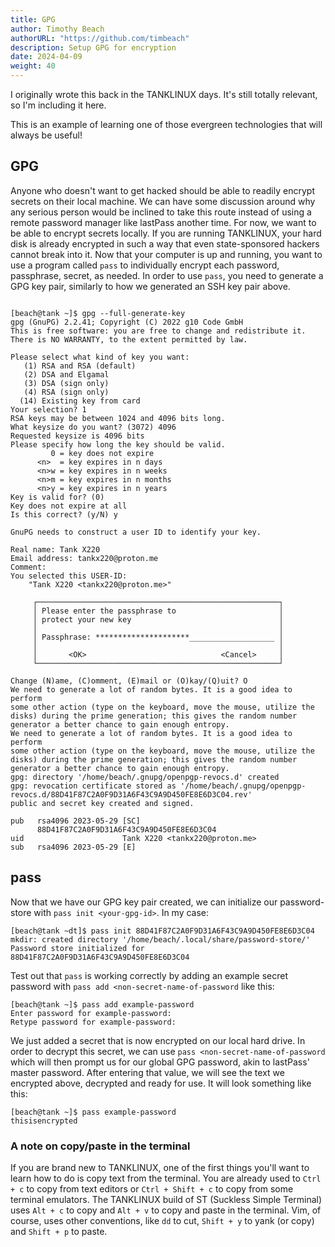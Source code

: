 ```yaml
---
title: GPG
author: Timothy Beach
authorURL: "https://github.com/timbeach"
description: Setup GPG for encryption
date: 2024-04-09
weight: 40
---
```


I originally wrote this back in the TANKLINUX days. It's still totally relevant, so I'm including it here. 

This is an example of learning one of those evergreen technologies that will always be useful!

## GPG

Anyone who doesn't want to get hacked should be able to readily encrypt secrets on their local machine. We can have some discussion around why any serious person would be inclined to take this route instead of using a remote password manager like lastPass another time. For now, we want to be able to encrypt secrets locally. If you are running TANKLINUX, your hard disk is already encrypted in such a way that even state-sponsored hackers cannot break into it. Now that your computer is up and running, you want to use a program called `pass` to individually encrypt each password, passphrase, secret, as needed.
In order to use `pass`, you need to generate a GPG key pair, similarly to how we generated an SSH key pair above.

``` Shell

[beach@tank ~]$ gpg --full-generate-key
gpg (GnuPG) 2.2.41; Copyright (C) 2022 g10 Code GmbH
This is free software: you are free to change and redistribute it.
There is NO WARRANTY, to the extent permitted by law.

Please select what kind of key you want:
   (1) RSA and RSA (default)
   (2) DSA and Elgamal
   (3) DSA (sign only)
   (4) RSA (sign only)
  (14) Existing key from card
Your selection? 1
RSA keys may be between 1024 and 4096 bits long.
What keysize do you want? (3072) 4096
Requested keysize is 4096 bits
Please specify how long the key should be valid.
         0 = key does not expire
      <n>  = key expires in n days
      <n>w = key expires in n weeks
      <n>m = key expires in n months
      <n>y = key expires in n years
Key is valid for? (0)
Key does not expire at all
Is this correct? (y/N) y

GnuPG needs to construct a user ID to identify your key.

Real name: Tank X220
Email address: tankx220@proton.me
Comment:
You selected this USER-ID:
    "Tank X220 <tankx220@proton.me>"

     ┌──────────────────────────────────────────────────────┐
     │ Please enter the passphrase to                       │
     │ protect your new key                                 │
     │                                                      │
     │ Passphrase: *********************___________________ │
     │                                                      │
     │       <OK>                              <Cancel>     │
     └──────────────────────────────────────────────────────┘

Change (N)ame, (C)omment, (E)mail or (O)kay/(Q)uit? O
We need to generate a lot of random bytes. It is a good idea to perform
some other action (type on the keyboard, move the mouse, utilize the
disks) during the prime generation; this gives the random number
generator a better chance to gain enough entropy.
We need to generate a lot of random bytes. It is a good idea to perform
some other action (type on the keyboard, move the mouse, utilize the
disks) during the prime generation; this gives the random number
generator a better chance to gain enough entropy.
gpg: directory '/home/beach/.gnupg/openpgp-revocs.d' created
gpg: revocation certificate stored as '/home/beach/.gnupg/openpgp-revocs.d/88D41F87C2A0F9D31A6F43C9A9D450FE8E6D3C04.rev'
public and secret key created and signed.

pub   rsa4096 2023-05-29 [SC]
      88D41F87C2A0F9D31A6F43C9A9D450FE8E6D3C04
uid                      Tank X220 <tankx220@proton.me>
sub   rsa4096 2023-05-29 [E]
```

## pass

Now that we have our GPG key pair created, we can initialize our password-store with `pass init <your-gpg-id>`.
In my case:
``` Shell
[beach@tank ~dt]$ pass init 88D41F87C2A0F9D31A6F43C9A9D450FE8E6D3C04
mkdir: created directory '/home/beach/.local/share/password-store/'
Password store initialized for 88D41F87C2A0F9D31A6F43C9A9D450FE8E6D3C04
```

Test out that `pass` is working correctly by adding an example secret password with `pass add <non-secret-name-of-password` like this:
``` Shell
[beach@tank ~]$ pass add example-password
Enter password for example-password:
Retype password for example-password:
```
We just added a secret that is now encrypted on our local hard drive. In order to decrypt this secret, we can use `pass <non-secret-name-of-password` which will then prompt us for our global GPG password, akin to lastPass' master password. After entering that value, we will see the text we encrypted above, decrypted and ready for use. It will look something like this:
``` Shell
[beach@tank ~]$ pass example-password
thisisencrypted
```

### A note on copy/paste in the terminal

If you are brand new to TANKLINUX, one of the first things you'll want to learn how to do is copy text from the terminal. You are already used to `Ctrl + c` to copy from text editors or `Ctrl + Shift + c` to copy from some terminal emulators. The TANKLINUX build of ST (Suckless Simple Terminal) uses `Alt + c` to copy and `Alt + v` to copy and paste in the terminal. Vim, of course, uses other conventions, like `dd` to cut, `Shift + y` to yank (or copy) and `Shift + p` to paste.
